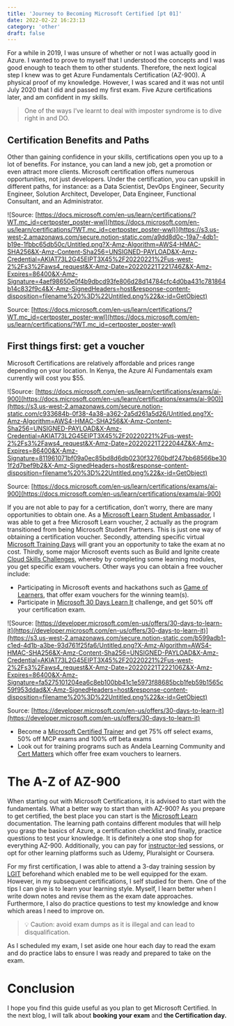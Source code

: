 ```yaml
---
title: 'Journey to Becoming Microsoft Certified [pt 01]'
date: 2022-02-22 16:23:13
category: 'other'
draft: false
---
```


For a while in 2019, I was unsure of whether or not I was actually good in Azure. I wanted to prove to myself that I understood the concepts and I was good enough to teach them to other students. Therefore, the next logical step I knew was to get Azure Fundamentals Certification (AZ-900). A physical proof of my knowledge. However, I was scared and it was not until July 2020 that I did and passed my first exam. Five Azure certifications later, and am confident in my skills.

> One of the ways I’ve learnt to deal with imposter syndrome is to dive right in and DO. 

## Certification Benefits and Paths

Other than gaining confidence in your skills, certifications open you up to a lot of benefits. For instance, you can land a new job, get a promotion or even attract more clients. Microsoft certification offers numerous opportunities, not just developers. Under the certification, you can upskill in different paths, for instance: as a Data Scientist, DevOps Engineer, Security Engineer, Solution Architect, Developer, Data Engineer, Functional Consultant, and an Administrator.

![Source: [https://docs.microsoft.com/en-us/learn/certifications/?WT.mc_id=certposter_poster-wwl](https://docs.microsoft.com/en-us/learn/certifications/?WT.mc_id=certposter_poster-wwl)](https://s3.us-west-2.amazonaws.com/secure.notion-static.com/a9dd8d0c-19a7-4db1-b19e-1fbbc65db50c/Untitled.png?X-Amz-Algorithm=AWS4-HMAC-SHA256&X-Amz-Content-Sha256=UNSIGNED-PAYLOAD&X-Amz-Credential=AKIAT73L2G45EIPT3X45%2F20220221%2Fus-west-2%2Fs3%2Faws4_request&X-Amz-Date=20220221T221746Z&X-Amz-Expires=86400&X-Amz-Signature=4aef98650e0f4b9dbcd93fe806d28d14784cfc4d0ba431c781864b14c832f9c4&X-Amz-SignedHeaders=host&response-content-disposition=filename%20%3D%22Untitled.png%22&x-id=GetObject)

Source: [https://docs.microsoft.com/en-us/learn/certifications/?WT.mc_id=certposter_poster-wwl](https://docs.microsoft.com/en-us/learn/certifications/?WT.mc_id=certposter_poster-wwl)

## First things first: get a voucher

Microsoft Certifications are relatively affordable and prices range depending on your location. In Kenya, the Azure AI Fundamentals exam currently will cost you $55.

![Source: [https://docs.microsoft.com/en-us/learn/certifications/exams/ai-900](https://docs.microsoft.com/en-us/learn/certifications/exams/ai-900)](https://s3.us-west-2.amazonaws.com/secure.notion-static.com/c933684b-0f38-4a38-a362-2a5d261a5d26/Untitled.png?X-Amz-Algorithm=AWS4-HMAC-SHA256&X-Amz-Content-Sha256=UNSIGNED-PAYLOAD&X-Amz-Credential=AKIAT73L2G45EIPT3X45%2F20220221%2Fus-west-2%2Fs3%2Faws4_request&X-Amz-Date=20220221T222044Z&X-Amz-Expires=86400&X-Amz-Signature=811961071bf09a0ec85bd8d6db0230f32760bdf247bb68566be301f2d7bef9b2&X-Amz-SignedHeaders=host&response-content-disposition=filename%20%3D%22Untitled.png%22&x-id=GetObject)

Source: [https://docs.microsoft.com/en-us/learn/certifications/exams/ai-900](https://docs.microsoft.com/en-us/learn/certifications/exams/ai-900)

If you are not able to pay for a certification, don’t worry, there are many opportunities to obtain one. As a [Microsoft Learn Student Ambassador](https://aka.ms/studentambassadors), I was able to get a free Microsoft Learn voucher, 2 actually as the program transitioned from being Microsoft Student Partners. This is just one way of obtaining a certification voucher. Secondly, attending specific virtual [Microsoft Training Days](https://www.microsoft.com/en-us/trainingdays) will grant you an opportunity to take the exam at no cost. Thirdly, some major Microsoft events such as Build and Ignite create [Cloud Skills Challenges](https://docs.microsoft.com/en-us/learn/certifications/microsoft-ignite-free-certification-exam-offer-nov-2021), whereby by completing some learning modules, you get specific exam vouchers. Other ways you can obtain a free voucher include:

- Participating in Microsoft events and hackathons such as [Game of Learners](https://aka.ms/gameoflearners), that offer exam vouchers for the winning team(s).
- Participate in [Microsoft 30 Days Learn It](https://developer.microsoft.com/en-us/offers/30-days-to-learn-it) challenge, and get 50% off your certification exam.

![Source: [https://developer.microsoft.com/en-us/offers/30-days-to-learn-it](https://developer.microsoft.com/en-us/offers/30-days-to-learn-it)](https://s3.us-west-2.amazonaws.com/secure.notion-static.com/b599adb1-c1ed-4d1b-a3be-93d761f25fa6/Untitled.png?X-Amz-Algorithm=AWS4-HMAC-SHA256&X-Amz-Content-Sha256=UNSIGNED-PAYLOAD&X-Amz-Credential=AKIAT73L2G45EIPT3X45%2F20220221%2Fus-west-2%2Fs3%2Faws4_request&X-Amz-Date=20220221T222106Z&X-Amz-Expires=86400&X-Amz-Signature=fa5275101204ea6c8eb100bb41c1e5973f88685bcb1feb59b1565c59f953ddad&X-Amz-SignedHeaders=host&response-content-disposition=filename%20%3D%22Untitled.png%22&x-id=GetObject)

Source: [https://developer.microsoft.com/en-us/offers/30-days-to-learn-it](https://developer.microsoft.com/en-us/offers/30-days-to-learn-it)

- Become a [Microsoft Certified Trainer](https://query.prod.cms.rt.microsoft.com/cms/api/am/binary/RE23o0Z) and get 75% off select exams, 50% off MCP exams and 100% off beta exams
- Look out for training programs such as Andela Learning Community and [Cert Matters](https://uk.bettshow.com/Microsoft-Hub) which offer free exam vouchers to learners.

# The A-Z of AZ-900

When starting out with Microsoft Certifications, it is advised to start with the fundamentals. What a better way to start than with AZ-900? As you prepare to get certified, the best place you can start is the [Microsoft Learn](https://docs.microsoft.com/en-us/learn/certifications/exams/az-900) documentation. The learning path contains different modules that will help you grasp the basics of Azure, a certification checklist and finally, practice questions to test your knowledge. It is definitely a one stop shop for everything AZ-900. Additionally, you can pay for [instructor-led](https://docs.microsoft.com/en-us/learn/certifications/courses/az-900t01) sessions, or opt for other learning platforms such as Udemy, Pluralsight or Coursera.

For my first certification, I was able to attend a 3-day training session by [LGIT](https://www.lgit.co.za/azure) beforehand which enabled me to be well equipped for the exam. However, in my subsequent certifications, I self studied for them. One of the tips I can give is to learn your learning style. Myself, I learn better when I write down notes and revise them as the exam date approaches. Furthermore, I also do practice questions to test my knowledge and know which areas I need to improve on. 

> 💡 Caution: avoid exam dumps as it is illegal and can lead to disqualification.

As I scheduled my exam, I set aside one hour each day to read the exam and do practice labs to ensure I was ready and prepared to take on the exam.

# Conclusion

I hope you find this guide useful as you plan to get Microsoft Certified. In the next blog, I will talk about **booking your exam** and **the Certification day.**
